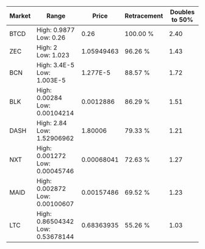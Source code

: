 | Market | Range | Price| Retracement | Doubles to 50% |
| --- | --- | --- | --- | --- |
| BTCD | High: 0.9877<br />Low: 0.26 | 0.26 | 100.00 % | 2.40 |
| ZEC | High: 2<br />Low: 1.023 | 1.05949463 | 96.26 % | 1.43 |
| BCN | High: 3.4E-5<br />Low: 1.003E-5 | 1.277E-5 | 88.57 % | 1.72 |
| BLK | High: 0.00284<br />Low: 0.00104214 | 0.0012886 | 86.29 % | 1.51 |
| DASH | High: 2.84<br />Low: 1.52906962 | 1.80006 | 79.33 % | 1.21 |
| NXT | High: 0.001272<br />Low: 0.00045746 | 0.00068041 | 72.63 % | 1.27 |
| MAID | High: 0.002872<br />Low: 0.00100607 | 0.00157486 | 69.52 % | 1.23 |
| LTC | High: 0.86504342<br />Low: 0.53678144 | 0.68363935 | 55.26 % | 1.03 |
